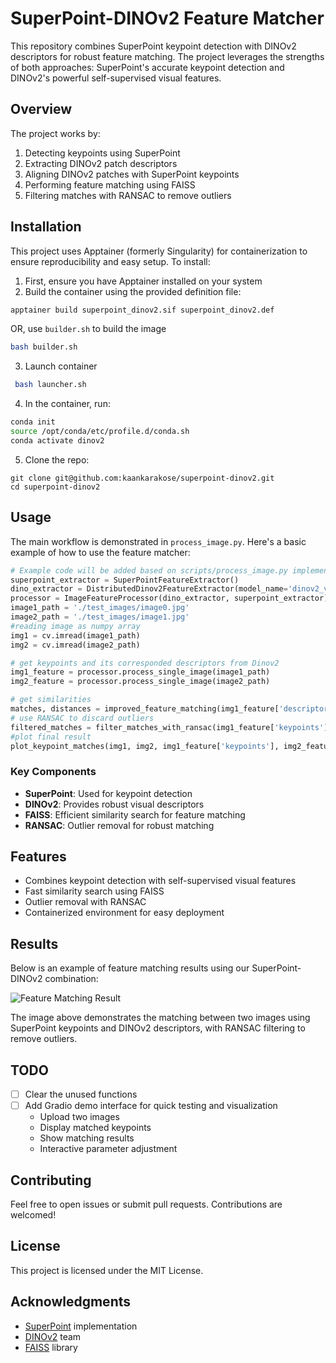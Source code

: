 # SuperPoint-DINOv2 Feature Matcher

This repository combines SuperPoint keypoint detection with DINOv2 descriptors for robust feature matching. The project leverages the strengths of both approaches: SuperPoint's accurate keypoint detection and DINOv2's powerful self-supervised visual features.

## Overview

The project works by:
1. Detecting keypoints using SuperPoint
2. Extracting DINOv2 patch descriptors
3. Aligning DINOv2 patches with SuperPoint keypoints
4. Performing feature matching using FAISS
5. Filtering matches with RANSAC to remove outliers

## Installation

This project uses Apptainer (formerly Singularity) for containerization to ensure reproducibility and easy setup. To install:

1. First, ensure you have Apptainer installed on your system
2. Build the container using the provided definition file:
```bash
apptainer build superpoint_dinov2.sif superpoint_dinov2.def
```
OR, use `builder.sh` to build the image
```bash
bash builder.sh
```
3. Launch container
```bash
 bash launcher.sh
```
4. In the container, run:
```bash
conda init
source /opt/conda/etc/profile.d/conda.sh
conda activate dinov2
```
5. Clone the repo:
```
git clone git@github.com:kaankarakose/superpoint-dinov2.git
cd superpoint-dinov2
```

## Usage

The main workflow is demonstrated in `process_image.py`. Here's a basic example of how to use the feature matcher:

```python
# Example code will be added based on scripts/process_image.py implementation
superpoint_extractor = SuperPointFeatureExtractor()
dino_extractor = DistributedDinov2FeatureExtractor(model_name='dinov2_vits14')
processor = ImageFeatureProcessor(dino_extractor, superpoint_extractor)
image1_path = './test_images/image0.jpg'
image2_path = './test_images/image1.jpg'
#reading image as numpy array
img1 = cv.imread(image1_path)          
img2 = cv.imread(image2_path)  

# get keypoints and its corresponded descriptors from Dinov2
img1_feature = processor.process_single_image(image1_path)
img2_feature = processor.process_single_image(image2_path)

# get similarities
matches, distances = improved_feature_matching(img1_feature['descriptors'], img2_feature['descriptors'], threshold=0.6)
# use RANSAC to discard outliers
filtered_matches = filter_matches_with_ransac(img1_feature['keypoints'], img2_feature['keypoints'], matches, threshold=5.0)
#plot final result
plot_keypoint_matches(img1, img2, img1_feature['keypoints'], img2_feature['keypoints'], filtered_matches, output_path='./output/matches.png')  
```

### Key Components

- **SuperPoint**: Used for keypoint detection
- **DINOv2**: Provides robust visual descriptors
- **FAISS**: Efficient similarity search for feature matching
- **RANSAC**: Outlier removal for robust matching

## Features

- Combines keypoint detection with self-supervised visual features
- Fast similarity search using FAISS
- Outlier removal with RANSAC
- Containerized environment for easy deployment

## Results

Below is an example of feature matching results using our SuperPoint-DINOv2 combination:

![Feature Matching Result](output/matches.png)

The image above demonstrates the matching between two images using SuperPoint keypoints and DINOv2 descriptors, with RANSAC filtering to remove outliers.

## TODO
- [ ] Clear the unused functions
- [ ] Add Gradio demo interface for quick testing and visualization
  - Upload two images
  - Display matched keypoints
  - Show matching results
  - Interactive parameter adjustment

## Contributing

Feel free to open issues or submit pull requests. Contributions are welcomed!

## License

This project is licensed under the MIT License.

## Acknowledgments

- [SuperPoint](https://github.com/magicleap/SuperPointPretrainedNetwork) implementation
- [DINOv2](https://github.com/facebookresearch/dinov2) team
- [FAISS](https://github.com/facebookresearch/faiss) library
